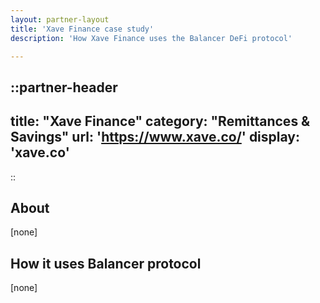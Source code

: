 ```yaml
---
layout: partner-layout
title: 'Xave Finance case study'
description: 'How Xave Finance uses the Balancer DeFi protocol'

---
```


::partner-header
---
title: "Xave Finance"
category: "Remittances & Savings"
url: 'https://www.xave.co/'
display: 'xave.co'
---
::

## About

[none]

## How it uses Balancer protocol

[none]
